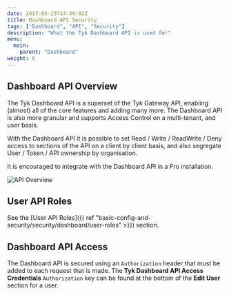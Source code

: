 ```yaml
---
date: 2017-03-23T14:49:02Z
title: Dashboard API Security
tags: ["Dashboard", "API", "Security"]
description: "What the Tyk Dashboard API is used for"
menu:
  main:
    parent: "Dashboard"
weight: 6 
---
```


## Dashboard API Overview

The Tyk Dashboard API is a superset of the Tyk Gateway API, enabling (almost) all of the core features and adding many more. The Dashboard API is also more granular and supports Access Control on a multi-tenant, and user basis.

With the Dashboard API it is possible to set Read / Write / ReadWrite / Deny access to sections of the API on a client by client basis, and also segregate User / Token / API ownership by organisation.

It is encouraged to integrate with the Dashboard API in a Pro installation.

![API Overview](img/diagrams/dashboardapi2.png)

## User API Roles

See the [User API Roles]({{ ref "basic-config-and-security/security/dashboard/user-roles" >}}) section.

## Dashboard API Access

The Dashboard API is secured using an `Authorization` header that must be added to each request that is made. The **Tyk Dashboard API Access Credentials** `Authorization` key can be found at the bottom of the **Edit User** section for a user.